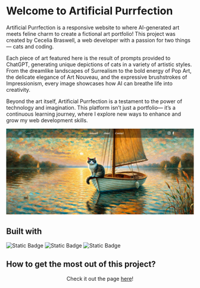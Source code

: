 # Welcome to Artificial Purrfection

Artificial Purrfection is a responsive website to where AI-generated art meets feline charm to create a fictional art portfolio! This project was created by Cecelia Braswell, a web developer with a passion for two things— cats and coding.

Each piece of art featured here is the result of prompts provided to ChatGPT, generating unique depictions of cats in a variety of artistic styles. From the dreamlike landscapes of Surrealism to the bold energy of Pop Art, the delicate elegance of Art Nouveau, and the expressive brushstrokes of Impressionism, every image showcases how AI can breathe life into creativity.

Beyond the art itself, Artificial Purrfection is a testament to the power of technology and imagination. This platform isn’t just a portfolio— it’s a continuous learning journey, where I explore new ways to enhance and grow my web development skills.

![Screen shot of Artificial Purrfection.](./images/Artificial-Purrfection.png)

## Built with

![Static Badge](https://img.shields.io/badge/HTML-%23FF5733)
![Static Badge](https://img.shields.io/badge/CSS-%23663399)
![Static Badge](https://img.shields.io/badge/JavaScript-%23F7DF1E)

## How to get the most out of this project?

<div align="center">
    Check it out the page <a href="https://ceceliabraswell.github.io/artificial-purrfection/">here</a>!
</div>
